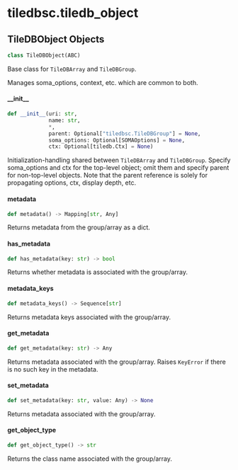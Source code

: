 <a id="tiledbsc.tiledb_object"></a>

# tiledbsc.tiledb\_object

<a id="tiledbsc.tiledb_object.TileDBObject"></a>

## TileDBObject Objects

```python
class TileDBObject(ABC)
```

Base class for `TileDBArray` and `TileDBGroup`.

Manages soma_options, context, etc. which are common to both.

<a id="tiledbsc.tiledb_object.TileDBObject.__init__"></a>

#### \_\_init\_\_

```python
def __init__(uri: str,
             name: str,
             *,
             parent: Optional["tiledbsc.TileDBGroup"] = None,
             soma_options: Optional[SOMAOptions] = None,
             ctx: Optional[tiledb.Ctx] = None)
```

Initialization-handling shared between `TileDBArray` and `TileDBGroup`.  Specify soma_options
and ctx for the top-level object; omit them and specify parent for non-top-level
objects. Note that the parent reference is solely for propagating options, ctx, display
depth, etc.

<a id="tiledbsc.tiledb_object.TileDBObject.metadata"></a>

#### metadata

```python
def metadata() -> Mapping[str, Any]
```

Returns metadata from the group/array as a dict.

<a id="tiledbsc.tiledb_object.TileDBObject.has_metadata"></a>

#### has\_metadata

```python
def has_metadata(key: str) -> bool
```

Returns whether metadata is associated with the group/array.

<a id="tiledbsc.tiledb_object.TileDBObject.metadata_keys"></a>

#### metadata\_keys

```python
def metadata_keys() -> Sequence[str]
```

Returns metadata keys associated with the group/array.

<a id="tiledbsc.tiledb_object.TileDBObject.get_metadata"></a>

#### get\_metadata

```python
def get_metadata(key: str) -> Any
```

Returns metadata associated with the group/array.
Raises `KeyError` if there is no such key in the metadata.

<a id="tiledbsc.tiledb_object.TileDBObject.set_metadata"></a>

#### set\_metadata

```python
def set_metadata(key: str, value: Any) -> None
```

Returns metadata associated with the group/array.

<a id="tiledbsc.tiledb_object.TileDBObject.get_object_type"></a>

#### get\_object\_type

```python
def get_object_type() -> str
```

Returns the class name associated with the group/array.

